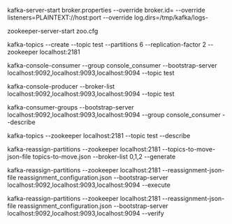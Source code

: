 kafka-server-start broker.properties --override broker.id=<X> --override listeners=PLAINTEXT://host:port --override log.dirs=/tmp/kafka/logs-<X>

zookeeper-server-start zoo.cfg

kafka-topics --create --topic test --partitions 6 --replication-factor 2 --zookeeper localhost:2181

kafka-console-consumer --group console_consumer --bootstrap-server localhost:9092,localhost:9093,localhost:9094 --topic test

kafka-console-producer --broker-list localhost:9092,localhost:9093,localhost:9094 --topic test

kafka-consumer-groups --bootstrap-server localhost:9092,localhost:9093,localhost:9094 --group console_consumer --describe

kafka-topics --zookeeper localhost:2181 --topic test --describe

kafka-reassign-partitions --zookeeper localhost:2181 --topics-to-move-json-file topics-to-move.json --broker-list 0,1,2 --generate

kafka-reassign-partitions --zookeeper localhost:2181  --reassignment-json-file reassignment_configuration.json --bootstrap-server localhost:9092,localhost:9093,localhost:9094 --execute

kafka-reassign-partitions --zookeeper localhost:2181  --reassignment-json-file reassignment_configuration.json --bootstrap-server localhost:9092,localhost:9093,localhost:9094 --verify
